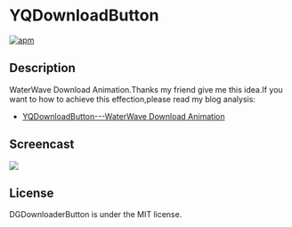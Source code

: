 # YQDownloadButton
[![apm](https://img.shields.io/apm/l/vim-mode.svg?maxAge=2592000)]()

## Description

WaterWave Download Animation.Thanks my friend give me this idea.If you want to how to achieve this effection,please read my blog analysis:

- [YQDownloadButton---WaterWave Download Animation](http://www.jianshu.com/p/6b4347bd6c6f)

## Screencast

![](./screencast.gif)



## License

DGDownloaderButton is under the MIT license.
